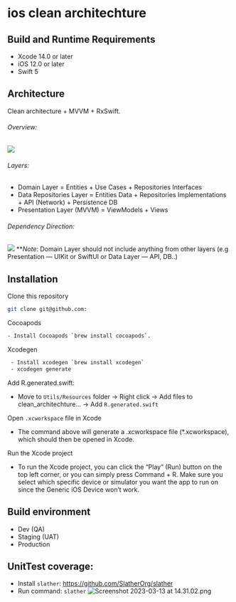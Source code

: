 # ios clean architechture

## Build and Runtime Requirements
- Xcode 14.0 or later
- iOS 12.0 or later
- Swift 5

## Architecture
Clean architecture + MVVM + RxSwift.
###### Overview:
![](https://images.viblo.asia/8a66c4ec-d756-4d00-9938-03eca3deb198.png)

###### Layers:
* Domain Layer = Entities + Use Cases + Repositories Interfaces
* Data Repositories Layer = Entities Data + Repositories Implementations + API (Network) + Persistence DB
* Presentation Layer (MVVM) = ViewModels + Views

###### Dependency Direction:
![](https://images.viblo.asia/e9d699f2-5421-445e-abf5-1a61cc76e9e8.png)
***Note*: Domain Layer should not include anything from other layers (e.g Presentation — UIKit or SwiftUI or Data Layer — API, DB..)

## Installation
Clone this repository
```bash
git clone git@github.com:
```

Cocoapods
```bash
- Install Cocoapods `brew install cocoapods`.
```

Xcodegen
```bash
 - Install xcodegen `brew install xcodegen`
 - xcodegen generate
```

Add R.generated.swift:

- Move to `Utils/Resources` folder -> Right click -> Add files to clean_architechture... -> Add `R.generated.swift`

Open `.xcworkspace` file in Xcode

- The command above will generate a .xcworkspace file (*.xcworkspace), which should then be opened in Xcode.

Run the Xcode project

- To run the Xcode project, you can click the “Play” (Run) button on the top left corner, or you can simply press Command + R. Make sure you select which specific device or simulator you want the app to run on since the Generic iOS Device won’t work.

## Build environment
- Dev (QA)
- Staging (UAT)
- Production

## UnitTest coverage:

- Install `slather`: https://github.com/SlatherOrg/slather
- Run command: `slather`
![Screenshot 2023-03-13 at 14.31.02.png](https://images.viblo.asia/1e024089-eaaf-4a96-9c1a-883e7bcc26c0.png)

